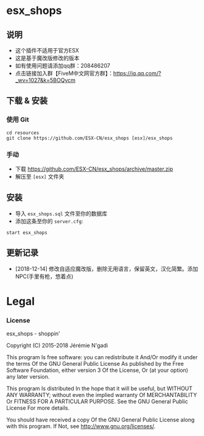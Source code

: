 # esx_shops

## 说明
- 这个插件不适用于官方ESX
- 这是基于魔改版修改的版本
- 如有使用问题请添加qq群：208486207
- 点击链接加入群【FiveM中文网官方群】：https://jq.qq.com/?_wv=1027&k=5BOQycm

## 下载 & 安装

### 使用 Git
```
cd resources
git clone https://github.com/ESX-CN/esx_shops [esx]/esx_shops
```

### 手动
- 下载 https://github.com/ESX-CN/esx_shops/archive/master.zip
- 解压至 `[esx]` 文件夹

## 安装
- 导入 `esx_shops.sql` 文件至你的数据库
- 添加这条至你的 `server.cfg`:

```
start esx_shops
```
## 更新记录
- [2018-12-14] 修改自适应魔改版，删除无用语言，保留英文，汉化简繁。添加NPC(手里有枪，悠着点)

# Legal
### License
esx_shops - shoppin'

Copyright (C) 2015-2018 Jérémie N'gadi

This program Is free software: you can redistribute it And/Or modify it under the terms Of the GNU General Public License As published by the Free Software Foundation, either version 3 Of the License, Or (at your option) any later version.

This program Is distributed In the hope that it will be useful, but WITHOUT ANY WARRANTY; without even the implied warranty Of MERCHANTABILITY Or FITNESS FOR A PARTICULAR PURPOSE. See the GNU General Public License For more details.

You should have received a copy Of the GNU General Public License along with this program. If Not, see http://www.gnu.org/licenses/.
